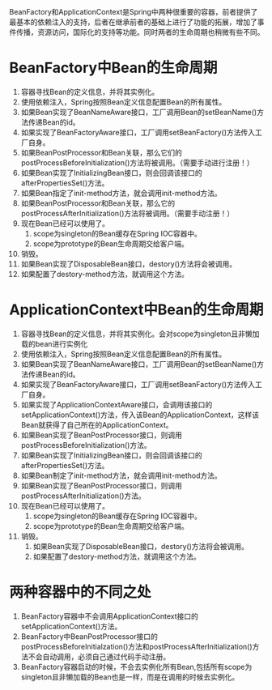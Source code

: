 BeanFactory和ApplicationContext是Spring中两种很重要的容器，前者提供了最基本的依赖注入的支持，后者在继承前者的基础上进行了功能的拓展，增加了事件传播，资源访问，国际化的支持等功能。同时两者的生命周期也稍微有些不同。

# BeanFactory中Bean的生命周期

1. 容器寻找Bean的定义信息，并将其实例化。
2. 使用依赖注入，Spring按照Bean定义信息配置Bean的所有属性。
3. 如果Bean实现了BeanNameAware接口，工厂调用Bean的setBeanName()方法传递Bean的id。
4. 如果实现了BeanFactoryAware接口，工厂调用setBeanFactory()方法传入工厂自身。
5. 如果BeanPostProcessor和Bean关联，那么它们的postProcessBeforeInitialization()方法将被调用。（需要手动进行注册！）
6. 如果Bean实现了InitializingBean接口，则会回调该接口的afterPropertiesSet()方法。
7. 如果Bean指定了init-method方法，就会调用init-method方法。
8. 如果BeanPostProcessor和Bean关联，那么它的postProcessAfterInitialization()方法将被调用。（需要手动注册！）
9. 现在Bean已经可以使用了。
   1. scope为singleton的Bean缓存在Spring IOC容器中。
   2. scope为prototype的Bean生命周期交给客户端。
10. 销毁。
   1. 如果Bean实现了DisposableBean接口，destory()方法将会被调用。
   2. 如果配置了destory-method方法，就调用这个方法。

# ApplicationContext中Bean的生命周期

1. 容器寻找Bean的定义信息，并将其实例化。会对scope为singleton且非懒加载的bean进行实例化
2. 使用依赖注入，Spring按照Bean定义信息配置Bean的所有属性。
3. 如果Bean实现了BeanNameAware接口，工厂调用Bean的setBeanName()方法传递Bean的id。
4. 如果实现了BeanFactoryAware接口，工厂调用setBeanFactory()方法传入工厂自身。
5. 如果实现了ApplicationContextAware接口，会调用该接口的setApplicationContext()方法，传入该Bean的ApplicationContext，这样该Bean就获得了自己所在的ApplicationContext。
6. 如果Bean实现了BeanPostProcessor接口，则调用postProcessBeforeInitialization()方法。
7. 如果Bean实现了InitializingBean接口，则会回调该接口的afterPropertiesSet()方法。
8. 如果Bean制定了init-method方法，就会调用init-method方法。
9. 如果Bean实现了BeanPostProcessor接口，则调用postProcessAfterInitialization()方法。
10. 现在Bean已经可以使用了。
	1. scope为singleton的Bean缓存在Spring IOC容器中。
   	2. scope为prototype的Bean生命周期交给客户端。
11. 销毁。
	1. 如果Bean实现了DisposableBean接口，destory()方法将会被调用。
   	2. 如果配置了destory-method方法，就调用这个方法。

# 两种容器中的不同之处

1. BeanFactory容器中不会调用ApplicationContext接口的setApplicationContext()方法。
2. BeanFactory中BeanPostProcessor接口的postProcessBeforeInitialzation()方法和postProcessAfterInitialization()方法不会自动调用，必须自己通过代码手动注册。
3. BeanFactory容器启动的时候，不会去实例化所有Bean,包括所有scope为singleton且非懒加载的Bean也是一样，而是在调用的时候去实例化。